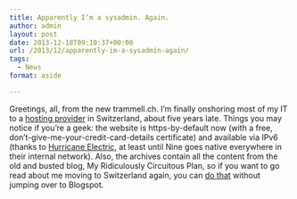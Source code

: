 ```yaml
---
title: Apparently I’m a sysadmin. Again.
author: admin
layout: post
date: 2013-12-18T09:10:37+00:00
url: /2013/12/apparently-im-a-sysadmin-again/
tags:
  - News
format: aside

---
```

Greetings, all, from the new trammell.ch. I&#8217;m finally onshoring most of my IT to a [hosting provider][1] in Switzerland, about five years late. Things you may notice if you&#8217;re a geek: the website is https-by-default now (with a free, don&#8217;t-give-me-your-credit-card-details certificate) and available via IPv6 (thanks to [Hurricane Electric][2], at least until Nine goes native everywhere in their internal network). Also, the archives contain all the content from the old and busted blog, My Ridiculously Circuitous Plan, so if you want to go read about me moving to Switzerland again, you can [do that][3] without jumping over to Blogspot.

 [1]: http://www.nine.ch
 [2]: http://tunnelbroker.net
 [3]: /2008/04